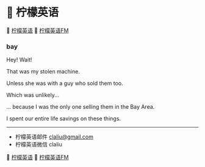 # 🍋 柠檬英语

🍋 [柠檬英语](http://www.qin.me/)
🍋 [柠檬英语FM](http://www.qin.me/fm.html)

### bay

Hey! Wait!

That was my stolen machine.

Unless she was with
a guy who sold them too.

Which was unlikely...

... because I was the only one
selling them in the Bay Area.

I spent our entire life savings
on these things.

***

* 柠檬英语邮件 claliu@gmail.com
* 柠檬英语微信 claliu

🍋 [柠檬英语](http://www.qin.me/)
🍋 [柠檬英语FM](http://www.qin.me/fm.html)